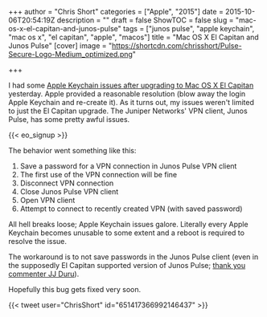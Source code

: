 +++
author = "Chris Short"
categories = ["Apple", "2015"]
date = 2015-10-06T20:54:19Z
description = ""
draft = false
ShowTOC = false
slug = "mac-os-x-el-capitan-and-junos-pulse"
tags = ["junos pulse", "apple keychain", "mac os x", "el capitan", "apple", "macos"]
title = "Mac OS X El Capitan and Junos Pulse"
[cover]
image = "https://shortcdn.com/chrisshort/Pulse-Secure-Logo-Medium_optimized.png"

+++

I had some [Apple Keychain issues after upgrading to Mac OS X El Capitan](/mac-os-x-el-capitan-keychain-issues/) yesterday. Apple provided a reasonable resolution (blow away the login Apple Keychain and re-create it). As it turns out, my issues weren't limited to just the El Capitan upgrade. The Juniper Networks' VPN client, Junos Pulse, has some pretty awful issues.

{{< eo_signup >}}

The behavior went something like this:

1. Save a password for a VPN connection in Junos Pulse VPN client
2. The first use of the VPN connection will be fine
3. Disconnect VPN connection
4. Close Junos Pulse VPN client
5. Open VPN client
6. Attempt to connect to recently created VPN (with saved password)

All hell breaks loose; Apple Keychain issues galore. Literally every Apple Keychain becomes unusable to some extent and a reboot is required to resolve the issue.

The workaround is to not save passwords in the Junos Pulse client (even in the supposedly El Capitan supported version of Junos Pulse; [thank you commenter JJ Duru](/mac-os-x-el-capitan-keychain-issues/#comment-2292351153)).

Hopefully this bug gets fixed very soon.

{{< tweet user="ChrisShort" id="651417366992146437" >}}
